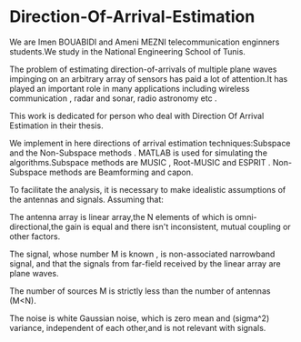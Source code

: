 # Direction-Of-Arrival-Estimation
We are Imen BOUABIDI and Ameni MEZNI telecommunication enginners students.We study in the National Engineering School of Tunis.


The problem of estimating direction-of-arrivals of multiple plane waves impinging on an arbitrary array of sensors has paid a lot of attention.It has played an important role in many applications including wireless communication , radar and sonar, radio astronomy etc .

This work is dedicated for person who deal with Direction Of Arrival Estimation in their thesis.

We implement in here directions of arrival estimation techniques:Subspace and the Non-Subspace methods . MATLAB is used for simulating the algorithms.Subspace methods are MUSIC , Root-MUSIC and ESPRIT . Non-Subspace methods are Beamforming and capon.

To facilitate the analysis, it is necessary to make idealistic assumptions of the antennas and signals.
Assuming that:

The antenna array is linear array,the N elements of which is omni-directional,the gain is equal and there isn't inconsistent, mutual coupling or other factors.

The signal, whose number M is known , is non-associated narrowband signal, and that the signals from far-field received by the linear
 array are plane waves.

The number of sources M is strictly less than the number of antennas (M<N).

The noise is white Gaussian noise, which is zero mean and (sigma^2) variance, independent of each other,and is not relevant with signals.

